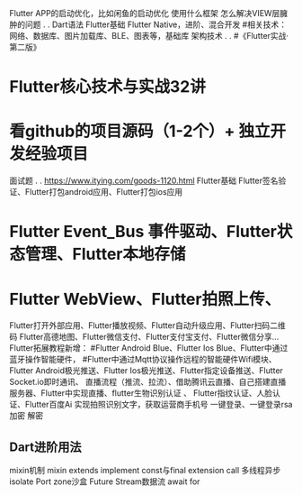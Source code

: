 Flutter APP的启动优化，比如闲鱼的启动优化
使用什么框架
怎么解决VIEW层臃肿的问题
.
.
Dart语法
Flutter基础
Flutter Native，进阶、混合开发
#相关技术：网络、数据库、图片加载库、BLE、图表等，基础库
架构技术
.
.
#《Flutter实战·第二版》
# Flutter核心技术与实战32讲
# 看github的项目源码（1-2个）+ 独立开发经验项目
面试题
.
.
https://www.itying.com/goods-1120.html
Flutter基础
Flutter签名验证、Flutter打包android应用、Flutter打包ios应用
# Flutter Event_Bus 事件驱动、Flutter状态管理、Flutter本地存储
# Flutter WebView、Flutter拍照上传、
Flutter打开外部应用、Flutter播放视频、Flutter自动升级应用、Flutter扫码二维码
Flutter高德地图、Flutter微信支付、Flutter支付宝支付、Flutter微信分享...
Flutter拓展教程新增：
#Flutter Android Blue、Flutter Ios Blue、Flutter中通过蓝牙操作智能硬件，
#Flutter中通过Mqtt协议操作远程的智能硬件Wifi模块、
Flutter Android极光推送、Flutter Ios极光推送、Flutter指定设备推送、Flutter Socket.io即时通讯、
直播流程（推流、拉流）、借助腾讯云直播、自己搭建直播服务器、Flutter中实现直播、flutter生物识别认证 、
Flutter指纹认证、人脸认证、Flutter百度Ai 实现拍照识别文字，获取运营商手机号 一键登录、一键登录rsa加密 解密


## Dart进阶用法
mixin机制
mixin extends implement
const与final
extension
call
多线程异步isolate
Port
zone沙盒
Future
Stream数据流
await for

